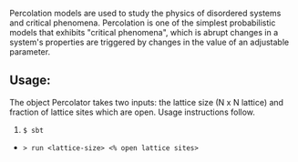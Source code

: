 Percolation models are used to study the physics of disordered systems and critical phenomena. Percolation is one of the simplest probabilistic models that exhibits "critical phenomena", which is abrupt changes in a system's properties are triggered by changes in the value of an adjustable parameter.

## Usage:

The object Percolator takes two inputs: the lattice size (N x N lattice) and fraction of lattice sites which are open. Usage instructions follow.

1. ```$ sbt```
* ```> run <lattice-size> <% open lattice sites>```
